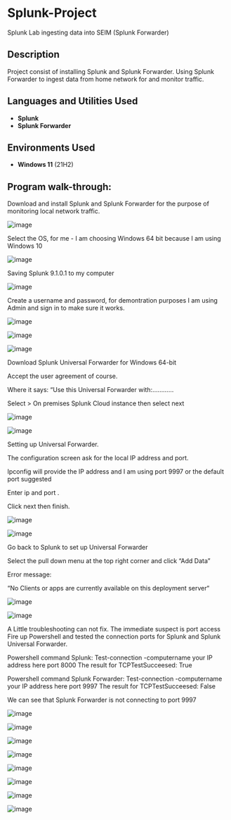 # Splunk-Project
Splunk Lab ingesting data into SEIM (Splunk Forwarder)
 

<h2>Description</h2>
Project consist of installing Splunk and Splunk Forwarder. Using Splunk Forwarder to ingest data from home network for and monitor traffic.
<br />


<h2>Languages and Utilities Used</h2>

- <b>Splunk</b> 
- <b>Splunk Forwarder</b>

<h2>Environments Used </h2>

- <b>Windows 11</b> (21H2)

<h2>Program walk-through:</h2>
Download and install Splunk and Splunk Forwarder for the purpose of monitoring local network traffic.


![image](https://github.com/Rory33160/Splunk-Project/assets/47018034/054b6111-c12b-4d41-940f-2faf5a70a2c2)


Select the OS, for me - I am choosing  Windows 64 bit because I am using Windows 10

![image](https://github.com/Rory33160/Splunk-Project/assets/47018034/b9451835-357d-4cd4-a46b-866e2dc3c7fd)

Saving Splunk 9.1.0.1 to my computer


![image](https://github.com/Rory33160/Splunk-Project/assets/47018034/5270d102-f1b9-4b74-9307-7e5e0335f454)

Create a username and password, for demontration purposes I am using Admin and sign in to make sure it works.

![image](https://github.com/Rory33160/Splunk-Project/assets/47018034/e9b69d37-f29d-4c21-ac39-e09d5bcc5026)

![image](https://github.com/Rory33160/Splunk-Project/assets/47018034/c3608e5f-14e2-4eae-a97a-c084fba922ea)

![image](https://github.com/Rory33160/Splunk-Project/assets/47018034/156e4d35-05ba-4912-9cf7-161a9b44d4fb)

Download Splunk Universal Forwarder for Windows 64-bit

Accept the user agreement of course.

Where it says:  “Use this Universal Forwarder with:…………

Select > On premises Splunk Cloud instance then select next

![image](https://github.com/Rory33160/Splunk-Project/assets/47018034/8bbe3f25-ecaf-4a44-987e-03570849050c)

![image](https://github.com/Rory33160/Splunk-Project/assets/47018034/1b656687-fd25-445f-9bff-ae543f965850)

Setting up Universal Forwarder. 

The configuration screen ask for the local IP address and port.

Ipconfig will provide the IP address and I am using port 9997 or the default port suggested

Enter ip and port .

Click next then finish.


![image](https://github.com/Rory33160/Splunk-Project/assets/47018034/e9d4c942-844f-4a99-8a1d-af2578dd57f9)

![image](https://github.com/Rory33160/Splunk-Project/assets/47018034/b9e886bb-680f-4c0c-af7f-910092f9d895)


Go back to Splunk to set up  Universal Forwarder

Select the pull down menu at the top right corner  and click “Add Data”

Error message:

 “No Clients or apps are currently available on this deployment server“



![image](https://github.com/Rory33160/Splunk-Project/assets/47018034/10b9af13-6acf-4391-8d21-38d0f791e146)


![image](https://github.com/Rory33160/Splunk-Project/assets/47018034/17011192-a423-4ee8-a5e8-6c9e397e5cbc)

A Little troubleshooting can not fix. 
The immediate suspect is port access
Fire up Powershell and tested the connection ports for Splunk and Splunk Universal Forwarder.

Powershell command Splunk:
Test-connection  -computername your IP address here port 8000
The result for TCPTestSucceesed: True

Powershell command Splunk Forwarder:
Test-connection  -computername your IP address here port 9997
The result for TCPTestSucceesed: False


We can see that Splunk Forwarder is not connecting to port 9997



![image](https://github.com/Rory33160/Splunk-Project/assets/47018034/ba65eb87-d48b-4b41-a3ff-26c6657a4d23)

![image](https://github.com/Rory33160/Splunk-Project/assets/47018034/8e674db9-743a-4ac9-a408-f34935458613)

![image](https://github.com/Rory33160/Splunk-Project/assets/47018034/c6b5d1a8-fcb0-40dc-88c2-a4f3500c8ea4)

![image](https://github.com/Rory33160/Splunk-Project/assets/47018034/51ee45b8-96d1-4d09-802e-d510f437a834)

![image](https://github.com/Rory33160/Splunk-Project/assets/47018034/8371cad9-0eb6-41d5-9cae-ab5c26ce7f9d)

![image](https://github.com/Rory33160/Splunk-Project/assets/47018034/492227bb-7874-4a43-a380-eb5d6c58c959)

![image](https://github.com/Rory33160/Splunk-Project/assets/47018034/e8482e1f-17f9-45c5-8299-c17991910a36) 

![image](https://github.com/Rory33160/Splunk-Project/assets/47018034/2dd4db03-3bfd-4e59-8533-056c78a114a3)


